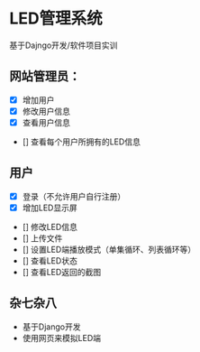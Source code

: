 # LED管理系统
基于Dajngo开发/软件项目实训

## 网站管理员：
- [x] 增加用户
- [x] 修改用户信息
- [x] 查看用户信息
- [] 查看每个用户所拥有的LED信息

## 用户
- [x] 登录（不允许用户自行注册）
- [x] 增加LED显示屏
- [] 修改LED信息
- [] 上传文件
- [] 设置LED端播放模式（单集循环、列表循环等）
- [] 查看LED状态
- [] 查看LED返回的截图

## 杂七杂八
- 基于Django开发
- 使用网页来模拟LED端
